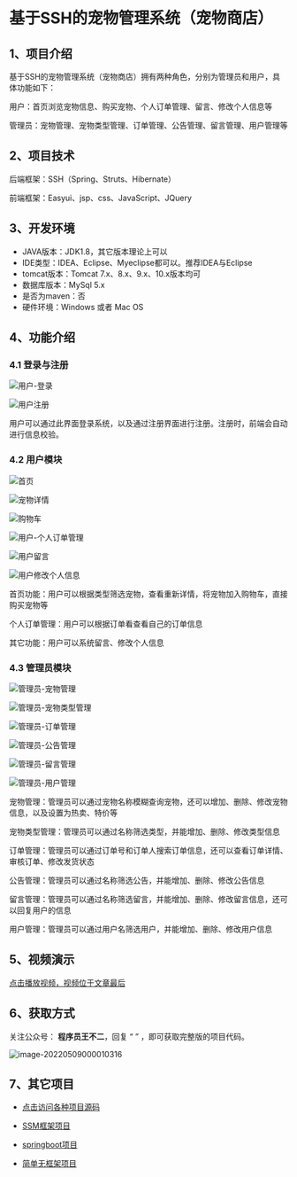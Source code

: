 # 基于SSH的宠物管理系统（宠物商店）

## 1、项目介绍

基于SSH的宠物管理系统（宠物商店）拥有两种角色，分别为管理员和用户，具体功能如下：

用户：首页浏览宠物信息、购买宠物、个人订单管理、留言、修改个人信息等

管理员：宠物管理、宠物类型管理、订单管理、公告管理、留言管理、用户管理等


## 2、项目技术

后端框架：SSH（Spring、Struts、Hibernate）

前端框架：Easyui、jsp、css、JavaScript、JQuery

## 3、开发环境

- JAVA版本：JDK1.8，其它版本理论上可以
- IDE类型：IDEA、Eclipse、Myeclipse都可以。推荐IDEA与Eclipse
- tomcat版本：Tomcat 7.x、8.x、9.x、10.x版本均可
- 数据库版本：MySql 5.x
- 是否为maven：否
- 硬件环境：Windows 或者 Mac OS


## 4、功能介绍

### 4.1 登录与注册

![用户-登录](https://gitee.com/buer_wang/project-drawing-bed/raw/master/Typora-Images/20220518235207.jpg)

![用户注册](https://gitee.com/buer_wang/project-drawing-bed/raw/master/Typora-Images/20220518235208.jpg)

用户可以通过此界面登录系统，以及通过注册界面进行注册。注册时，前端会自动进行信息校验。

### 4.2 用户模块

![首页](https://gitee.com/buer_wang/project-drawing-bed/raw/master/Typora-Images/20220518235250.jpg)

![宠物详情](https://gitee.com/buer_wang/project-drawing-bed/raw/master/Typora-Images/20220518235302.jpg)

![购物车](https://gitee.com/buer_wang/project-drawing-bed/raw/master/Typora-Images/20220518235307.jpg)

![用户-个人订单管理](https://gitee.com/buer_wang/project-drawing-bed/raw/master/Typora-Images/20220518235317.jpg)

![用户留言](https://gitee.com/buer_wang/project-drawing-bed/raw/master/Typora-Images/20220518235322.jpg)

![用户修改个人信息](https://gitee.com/buer_wang/project-drawing-bed/raw/master/Typora-Images/20220518235326.jpg)

首页功能：用户可以根据类型筛选宠物，查看重新详情，将宠物加入购物车，直接购买宠物等

个人订单管理：用户可以根据订单看查看自己的订单信息

其它功能：用户可以系统留言、修改个人信息

### 4.3 管理员模块

![管理员-宠物管理](https://gitee.com/buer_wang/project-drawing-bed/raw/master/Typora-Images/20220518235745.jpg)

![管理员-宠物类型管理](https://gitee.com/buer_wang/project-drawing-bed/raw/master/Typora-Images/20220518235748.jpg)

![管理员-订单管理](https://gitee.com/buer_wang/project-drawing-bed/raw/master/Typora-Images/20220518235749.jpg)

![管理员-公告管理](https://gitee.com/buer_wang/project-drawing-bed/raw/master/Typora-Images/20220518235751.jpg)

![管理员-留言管理](https://gitee.com/buer_wang/project-drawing-bed/raw/master/Typora-Images/20220518235754.jpg)

![管理员-用户管理](https://gitee.com/buer_wang/project-drawing-bed/raw/master/Typora-Images/20220518235756.jpg)

宠物管理：管理员可以通过宠物名称模糊查询宠物，还可以增加、删除、修改宠物信息，以及设置为热卖、特价等

宠物类型管理：管理员可以通过名称筛选类型，并能增加、删除、修改类型信息

订单管理：管理员可以通过订单号和订单人搜索订单信息，还可以查看订单详情、审核订单、修改发货状态

公告管理：管理员可以通过名称筛选公告，并能增加、删除、修改公告信息

留言管理：管理员可以通过名称筛选留言，并能增加、删除、修改留言信息，还可以回复用户的信息

用户管理：管理员可以通过用户名筛选用户，并能增加、删除、修改用户信息

## 5、视频演示

[点击播放视频，视频位于文章最后](输入链接)

## 6、获取方式

关注公众号： **程序员王不二**，回复 “ ” ，即可获取完整版的项目代码。

![image-20220509000010316](https://gitee.com/buer_wang/project-drawing-bed/raw/master/Typora-Images/20220509000012.png)

## 7、其它项目

* [点击访问各种项目源码](https://mp.weixin.qq.com/s?__biz=MzkwMjM1MjM0Ng==&mid=2247483834&idx=1&sn=40517cecf36ce5d7663ed774a033fa2c&chksm=c0a79d0ff7d0141943c5d8da40b489e8ecdda5c345568776f475576506c76a954bd8238dc4f5#rd)
* [SSM框架项目](https://mp.weixin.qq.com/mp/appmsgalbum?__biz=MzkwMjM1MjM0Ng==&action=getalbum&album_id=2387377591113859072#wechat_redirect)

* [springboot项目](https://mp.weixin.qq.com/mp/appmsgalbum?__biz=MzkwMjM1MjM0Ng==&action=getalbum&album_id=2387377898791223296#wechat_redirect)

* [简单无框架项目](https://mp.weixin.qq.com/mp/appmsgalbum?__biz=MzkwMjM1MjM0Ng==&action=getalbum&album_id=2387378317047218183#wechat_redirect)

  

